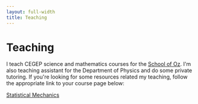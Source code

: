 ```yaml
---
layout: full-width
title: Teaching
---
```


# Teaching

I teach CEGEP science and mathematics courses for the [School of Oz](http://www.theschoolofoz.com/welcome). I'm also teaching assistant for the Department of Physics and do some private tutoring. If you're looking for some resources related my teaching, follow the appropriate link to your course page below:

[Statistical Mechanics](PHYS-326)

